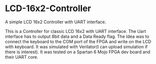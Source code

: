 # LCD-16x2-Controller
A simple LCD 16x2 Controller with UART interface.

This is a Controller for classic LCD 16x2 with UART interface. The Uart interface has to output 8bit data and a Data Ready flag.
The Idea was to connect the keyboard to the COM port of the FPGA and write on the LCD with keyboard.
It was simulated with Verilator(I can upload simulation if there is interest).
It was tested on a Spartan 6 Mojo FPGA dev board and their UART core.

